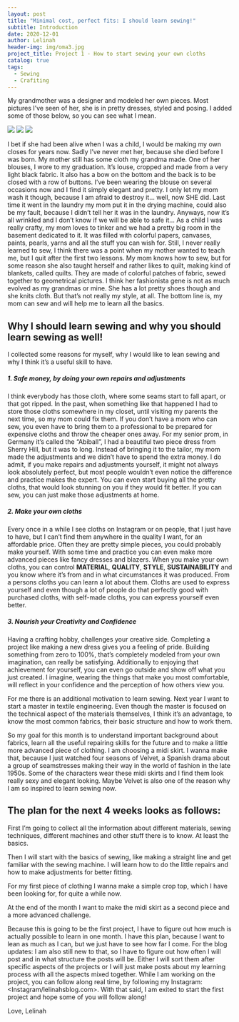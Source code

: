 ```yaml
---
layout: post
title: "Minimal cost, perfect fits: I should learn sewing!"
subtitle: Introduction
date: 2020-12-01
author: Lelinah
header-img: img/oma3.jpg
project_title: Project 1 - How to start sewing your own cloths
catalog: true
tags:
  - Sewing
  - Crafiting
---
```

My grandmother was a designer and modeled her own pieces. Most pictures I’ve seen of her, she is in pretty dresses, styled and posing. I added some of those below, so you can see what I mean.

![](/img/Oma-kleid1.jpg)
![](/img/Oma-kleid2.jpg)
![](/img/Oma-kleid3.jpg)

I bet if she had been alive when I was a child, I would be making my own closes for years now. Sadly I’ve never met her, because she died before I was born. My mother still has some cloth my grandma made. One of her blouses, I wore to my graduation. It’s louse, cropped and made from a very light black fabric. It also has a bow on the bottom and the back is to be closed with a row of buttons. I’ve been wearing the blouse on several occasions now and I find it simply elegant and pretty. I only let my mom wash it though, because I am afraid to destroy it… well, now SHE did. Last time it went in the laundry my mom put it in the drying machine, could also be my fault, because I didn’t tell her it was in the laundry. Anyways, now it’s all wrinkled and I don’t know if we will be able to safe it…
As a child I was really crafty, my mom loves to tinker and we had a pretty big room in the basement dedicated to it. It was filled with colorful papers, canvases, paints, pearls, yarns and all the stuff you can wish for. Still, I never really learned to sew, I think there was a point when my mother wanted to teach me, but I quit after the first two lessons. My mom knows how to sew, but for some reason she also taught herself and rather likes to quilt, making kind of blankets, called quilts. They are made of colorful patches of fabric, sewed together to geometrical pictures. I think her fashionista gene is not as much evolved as my grandmas or mine. She has a lot pretty shoes though and she knits cloth. But that’s not really my style, at all. The bottom line is, my mom can sew and will help me to learn all the basics.

## Why I should learn sewing and why you should learn sewing as well!
I collected some reasons for myself, why I would like to lean sewing and why I think it’s a useful skill to have.
##### 1.	Safe money, by doing your own repairs and adjustments
I think everybody has those cloth, where some seams start to fall apart, or that got ripped. In the past, when something like that happened I had to store those cloths somewhere in my closet, until visiting my parents the next time, so my mom could fix them. If you don’t have a mom who can sew, you even have to bring them to a professional to be prepared for expensive cloths and throw the cheaper ones away. 
For my senior prom, in Germany it’s called the “Abiball”, I had a beautiful two piece dress from Sherry Hill, but it was to long. Instead of bringing it to the tailor, my mom made the adjustments and we didn’t have to spend the extra money. I do admit, if you make repairs and adjustments yourself, it might not always look absolutely perfect, but most people wouldn’t even notice the difference and practice makes the expert. You can even start buying all the pretty cloths, that would look stunning on you if they would fit better. If you can sew, you can just make those adjustments at home.
##### 2.	Make your own cloths
Every once in a while I see cloths on Instagram or on people, that I just have to have, but I can’t find them anywhere in the quality I want, for an affordable price. Often they are pretty simple pieces, you could probably make yourself. With some time and practice you can even make more advanced pieces like fancy dresses and blazers. When you make your own cloths, you can control **MATERIAL**, **QUALITY**, **STYLE**, **SUSTAINABILITY** and you know where it’s from and in what circumstances it was produced. From a persons cloths you can learn a lot about them. Cloths are used to express yourself and even though a lot of people do that perfectly good with purchased cloths, with self-made cloths, you can express yourself even better.
##### 3.	Nourish your Creativity and Confidence
Having a crafting hobby, challenges your creative side. Completing a project like making a new dress gives you a feeling of pride. Building something from zero to 100%, that’s completely modeled from your own imagination, can really be satisfying. Additionally to enjoying that achievement for yourself, you can even go outside and show off what you just created. I imagine, wearing the things that make you most comfortable, will reflect in your confidence and the perception of how others view you.

For me there is an additional motivation to learn sewing. Next year I want to start a master in textile engineering. Even though the master is focused on the technical aspect of the materials themselves, I think it’s an advantage, to know the most common fabrics, their basic structure and how to work them.

So my goal for this month is to understand important background about fabrics, learn all the useful repairing skills for the future and to make a little more advanced piece of clothing. I am choosing a midi skirt. I wanna make that, because I just watched four seasons of Velvet, a Spanish drama about a group of seamstresses making their way in the world of fashion in the late 1950s. Some of the characters wear these midi skirts and I find them look really sexy and elegant looking. Maybe Velvet is also one of the reason why I am so inspired to learn sewing now.

## The plan for the next 4 weeks looks as follows:
First I’m going to collect all the information about different materials, sewing techniques, different machines and other stuff there is to know. At least the basics.

Then I will start with the basics of sewing, like making a straight line and get familiar with the sewing machine. I will learn how to do the little repairs and how to make adjustments for better fitting. 

For my first piece of clothing I wanna make a simple crop top, which I have been looking for, for quite a while now.

At the end of the month I want to make the midi skirt as a second piece and a more advanced challenge. 

Because this is going to be the first project, I have to figure out how much is actually possible to learn in one month. I have this plan, because I want to lean as much as I can, but we just have to see how far I come.
For the blog updates: I am also still new to that, so I have to figure out how often I will post and in what structure the posts will be. Either I will sort them after specific aspects of the projects or I will just make posts about my learning process with all the aspects mixed together. While I am working on the project, you can follow along real time, by following my Instagram: <Instagram/lelinahsblog.com>.
With that said, I am exited to start the first project and hope some of you will follow along!

Love,
Lelinah



